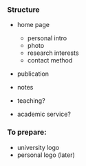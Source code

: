 

### Structure

- home page
   * personal intro
   * photo
   * research interests
   * contact method

- publication
- notes

- teaching?
- academic service?



### To prepare: 

* university logo
* personal logo (later)
